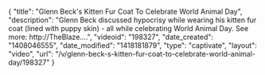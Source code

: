 {
    "title": "Glenn Beck's Kitten Fur Coat To Celebrate World Animal Day",
    "description": "Glenn Beck discussed hypocrisy while wearing his kitten fur coat (lined with puppy skin) - all while celebrating World Animal Day. See more: http:\/\/TheBlaze....",
    "videoid": "198327",
    "date_created": "1408046555",
    "date_modified": "1418181879",
    "type": "captivate",
    "layout": "video",
    "url": "\/v\/glenn-beck-s-kitten-fur-coat-to-celebrate-world-animal-day\/198327"
}
